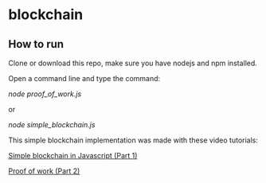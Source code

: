 # blockchain


## How to run
Clone or download this repo, make sure you have nodejs and npm installed.

Open a command line and type the command:

*node proof_of_work.js*

or

*node simple_blockchain.js*

This simple blockchain implementation was made with these video tutorials:

[Simple blockchain in Javascript (Part 1)](https://www.youtube.com/watch?v=zVqczFZr124)

[Proof of work (Part 2)](https://www.youtube.com/watch?v=HneatE69814&t=228s)
